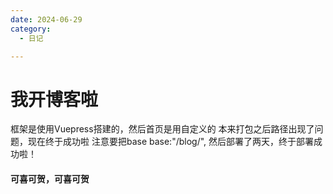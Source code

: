 ```yaml
---
date: 2024-06-29
category:
  - 日记

---
```


# 我开博客啦
  框架是使用Vuepress搭建的，然后首页是用自定义的
  本来打包之后路径出现了问题，现在终于成功啦
  注意要把base
  base:"/blog/",
  然后部署了两天，终于部署成功啦！
####  可喜可贺，可喜可贺
